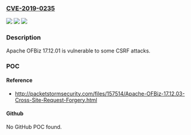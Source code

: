 ### [CVE-2019-0235](https://cve.mitre.org/cgi-bin/cvename.cgi?name=CVE-2019-0235)
![](https://img.shields.io/static/v1?label=Product&message=Apache%20OFBiz&color=blue)
![](https://img.shields.io/static/v1?label=Version&message=n%2Fa&color=blue)
![](https://img.shields.io/static/v1?label=Vulnerability&message=CSRF%20Vulnerability&color=brighgreen)

### Description

Apache OFBiz 17.12.01 is vulnerable to some CSRF attacks.

### POC

#### Reference
- http://packetstormsecurity.com/files/157514/Apache-OFBiz-17.12.03-Cross-Site-Request-Forgery.html

#### Github
No GitHub POC found.

